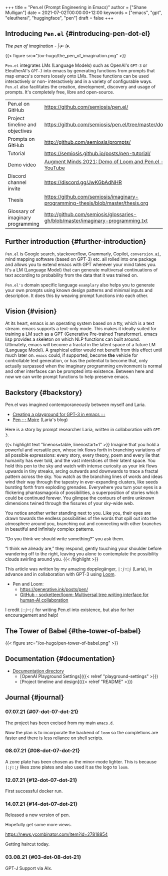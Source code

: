 +++
title = "Pen.el (Prompt Engineering in Emacs)"
author = ["Shane Mulligan"]
date = 2021-07-02T00:00:00+12:00
keywords = ["emacs", "gpt", "eleutherai", "huggingface", "pen"]
draft = false
+++

## Introducing `Pen.el` {#introducing-pen-dot-el}

_The pen of imagination - |:ϝ∷¦ϝ._

{{< figure src="/ox-hugo/the_pen_of_imagination.png" >}}

`Pen.el` integrates LMs (Language Models) such as OpenAI's
`GPT-3` or EleutherAI's `GPT-J` into emacs by
generating functions from prompts that map
emacs's corners loosely onto LMs. These
functions can be used interactively or non-
interactively and in a variety of configurable
ways. `Pen.el` also facilitates the creation,
development, discovery and usage of prompts.
It's completely free, libre and open-source.

|                                   |                                                                                                      |
|-----------------------------------|------------------------------------------------------------------------------------------------------|
| Pen.el on GitHub                  | <https://github.com/semiosis/pen.el/>                                                                |
| Project timeline and objectives   | <https://github.com/semiosis/pen.el/tree/master/docs>                                                |
| Prompts on GitHub                 | <http://github.com/semiosis/prompts/>                                                                |
| Tutorial                          | <https://semiosis.github.io/posts/pen-tutorial/>                                                     |
| Demo video                        | [Augment Minds 2021: Demo of Loom and Pen.el - YouTube](https://www.youtube.com/watch?v=J9BnZjWV1jw) |
| Discord channel invite            | <https://discord.gg/JwKGbAdNHR>                                                                      |
| Thesis                            | <https://github.com/semiosis/imaginary-programming-thesis/blob/master/thesis.org>                    |
| Glossary of imaginary programming | <http://github.com/semiosis/glossaries-gh/blob/master/imaginary-programming.txt>                     |


## Further introduction {#further-introduction}

`Pen.el` is Google search, stackoverflow,
Grammarly, Copilot, `conversion.ai`, mind
mapping software (based on GPT-3) etc. all
rolled into one package and allows you to
extend emacs with GPT wherever your mind takes
you. It's a LM (Language Model) that can generate
multiversal continuations of text according to
probability from the data that it was trained
on.

`Pen.el's` domain specific language `examplary` also helps
you to generate your own prompts using known
design patterns and minimal inputs and
description. It does this by weaving prompt
functions into each other.


## Vision {#vision}

At its heart, emacs is an operating system
based on a tty, which is a text stream. emacs
supports a text-only mode. This makes it
ideally suited for training a LM such as a GPT
(Generative Pre-trained Transformer). emacs
lisp provides a skeleton on which NLP
functions can built around. Ultimately, emacs
will become a fractal in the latent space of a
future LM (Language Model). A graphical editor would not
benefit from this effect until much later on.
`emacs` could, if supported, become **the**
vehicle for controllable text generation, or
has the potential to become that, only
actually surpassed when the imaginary
programming environment is normal and other
interfaces can be prompted into existence.
Between here and now we can write prompt
functions to help preserve emacs.


## Backstory {#backstory}

Pen.el was imagined contemporaneously between myself and Laria.

-   [Creating a playground for GPT-3 in emacs `::`](https://semiosis.github.io/posts/creating-a-playground-for-gpt-3-in-emacs/)
-   [Pen `::`  Moire](https://generative.ink/posts/pen/) (Laria's blog)

Here is a story by prompt researcher Laria, written in collaboration with `GPT-3`.

{{< highlight text "linenos=table, linenostart=1" >}}
Imagine that you hold a powerful and versatile pen, whose ink flows forth in
branching variations of all possible expressions: every story, every theory,
poem and every lie that humanity has ever told, and the vast interstices of
their latent space. You hold this pen to the sky and watch with intense
curiosity as your ink flows upwards in tiny streaks, arcing outwards and
downwards to trace a fractal pattern across the sky. You watch as the branching
lines of words and ideas wind their way through the tapestry in ever-expanding
clusters, like seeds bursting forth from exploding grenades. Everywhere you
turn your eyes is a flickering phantasmagoria of possibilities, a superposition
of stories which could be continued forever. You glimpse the contours of entire
unknown dimensions twined through the fissures of your sky-wide web.

You notice another writer standing next to you. Like you, their eyes are drawn
towards the endless possibilities of the words that spill out into the
atmosphere around you, branching out and connecting with other branches in
beautiful and infinitely complex patterns.

“Do you think we should write something?” you ask them.

“I think we already are,” they respond, gently touching your shoulder before
wandering off to the right, leaving you alone to contemplate the possibility
clouds swirling around you.
{{< /highlight >}}

This article was written by my amazing
dopplegänger, `|:ϝ∷¦ϝ` (Laria), in advance and
in collaboration with GPT-3 using
[Loom](https://github.com/socketteer/loom).

-   Pen and Loom:
    -   <https://generative.ink/posts/pen/>
    -   [GitHub - socketteer/loom: Multiversal tree writing interface for human-AI collaboration](https://github.com/socketteer/loom)

I credit `|:ϝ∷¦ϝ` for writing Pen.el into
existence, but also for her encouragement and help!


## The Tower of Babel {#the-tower-of-babel}

{{< figure src="/ox-hugo/pen-tower-of-babel.png" >}}


## Documentation {#documentation}

-   [Documentation directory](./docs)
    -   [OpenAI Playground Settings]({{< relref "playground-settings" >}})
    -   [Project timeline and design]({{< relref "README" >}})


## Journal {#journal}


### 07.07.21 {#07-dot-07-dot-21}

The project has been excised from my main `emacs.d`.

Now the plan is to incorporate the backend of
`loom` so the completions are faster and there
is less reliance on shell scripts.


### 08.07.21 {#08-dot-07-dot-21}

A zone plate has been chosen as the minor-mode lighter.
This is because `|:ϝ∷¦ϝ` likes zone plates and also used it as the logo to `loom`.


### 12.07.21 {#12-dot-07-dot-21}

First successful docker run.

<!-- Play on asciinema.com -->
<!-- <a title="asciinema recording" href="https://asciinema.org/a/tdI8acXoSLeSjCLTyK67EWkJu" target="_blank"><img alt="asciinema recording" src="https://asciinema.org/a/tdI8acXoSLeSjCLTyK67EWkJu.svg" /></a> -->
<!-- Play on the blog -->
<script src="https://asciinema.org/a/tdI8acXoSLeSjCLTyK67EWkJu.js" id="asciicast-tdI8acXoSLeSjCLTyK67EWkJu" async></script>


### 14.07.21 {#14-dot-07-dot-21}

Released a new version of pen.

Hopefully get some more views.

<https://news.ycombinator.com/item?id=27818854>

Getting haircut today.


### 03.08.21 {#03-dot-08-dot-21}

GPT-J Support via AIx.